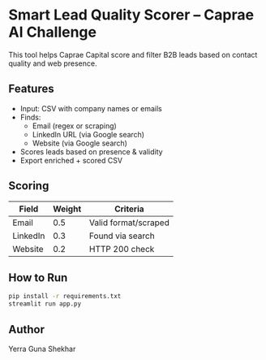 #  Smart Lead Quality Scorer – Caprae AI Challenge

This tool helps Caprae Capital score and filter B2B leads based on contact quality and web presence.

## Features
- Input: CSV with company names or emails
- Finds:
  - Email (regex or scraping)
  - LinkedIn URL (via Google search)
  - Website (via Google search)
- Scores leads based on presence & validity
- Export enriched + scored CSV

## Scoring
| Field      | Weight | Criteria              |
|------------|--------|-----------------------|
| Email      | 0.5    | Valid format/scraped  |
| LinkedIn   | 0.3    | Found via search      |
| Website    | 0.2    | HTTP 200 check        |

## How to Run
```bash
pip install -r requirements.txt
streamlit run app.py
```


## Author
Yerra Guna Shekhar
